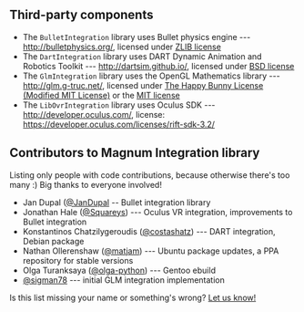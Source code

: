 Third-party components
----------------------

-   The `BulletIntegration` library uses Bullet physics engine --- http://bulletphysics.org/,
    licensed under [ZLIB license](http://zlib.net/zlib_license.html)
-   The `DartIntegration` library uses DART Dynamic Animation and Robotics Toolkit ---
    http://dartsim.github.io/, licensed under
    [BSD license](https://github.com/dartsim/dart/blob/master/LICENSE)
-   The `GlmIntegration` library uses the OpenGL Mathematics library ---
    http://glm.g-truc.net/, licensed under [The Happy Bunny License (Modified MIT License)](https://github.com/g-truc/glm/blob/master/manual.md#the-happy-bunny-license-modified-mit-license)
    or the [MIT license](https://github.com/g-truc/glm/blob/master/manual.md#the-mit-license)
-   The `LibOvrIntegration` library uses Oculus SDK --- http://developer.oculus.com/,
    license: https://developer.oculus.com/licenses/rift-sdk-3.2/

Contributors to Magnum Integration library
------------------------------------------

Listing only people with code contributions, because otherwise there's too many
:) Big thanks to everyone involved!

-   Jan Dupal ([@JanDupal](https://github.com/JanDupal) -- Bullet integration
    library
-   Jonathan Hale ([@Squareys](https://github.com/Squareys)) --- Oculus VR
    integration, improvements to Bullet integration
-   Konstantinos Chatzilygeroudis ([@costashatz](https://github.com/costashatz)) ---
    DART integration, Debian package
-   Nathan Ollerenshaw ([@matjam](https://github.com/matjam)) --- Ubuntu
    package updates, a PPA repository for stable versions
-   Olga Turanksaya ([@olga-python](https://github.com/olga-python)) --- Gentoo
    ebuild
-   [@sigman78](https://github.com/sigman78) --- initial GLM integration
    implementation

Is this list missing your name or something's wrong?
[Let us know!](https://magnum.graphics/contact/)
